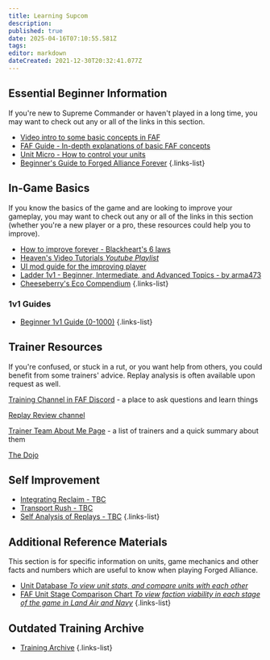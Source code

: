```yaml
---
title: Learning Supcom
description: 
published: true
date: 2025-04-16T07:10:55.581Z
tags: 
editor: markdown
dateCreated: 2021-12-30T20:32:41.077Z
---
```


## Essential Beginner Information

If you're new to Supreme Commander or haven't played in a long time, you may want to check out any or all of the links in this section.

* [Video intro to some basic concepts in FAF](https://youtu.be/Nks9loE96ok)
* [FAF Guide - In-depth explanations of basic FAF concepts](https://docs.google.com/document/d/13S4nBDfcBK4WmFtykXGKNmvIPe9L2nbiriISpHNgE4U)
* [Unit Micro - How to control your units](/Play/Learning/Unit-Micro)
* [Beginner's Guide to Forged Alliance Forever](/Play/Learning/Beginners-Guide-to-Forged-Alliance)
{.links-list}

## In-Game Basics

If you know the basics of the game and are looking to improve your gameplay, you may want to check out any or all of the links in this section (whether you're a new player or a pro, these resources could help you to improve).

* [How to improve forever - Blackheart's 6 laws](https://forum.faforever.com/topic/1222/how-to-improve-forever-6-laws?_=1625166213365)
* [Heaven's Video Tutorials *Youtube Playlist*](https://www.youtube.com/playlist?list=PLxH0oefiZR_VrY6qtvv4iIHfn6i6ipnaS)
* [UI mod guide for the improving player](https://forum.faforever.com/topic/7346/ui-mod-guide-for-the-improving-player)
* [Ladder 1v1 - Beginner, Intermediate, and Advanced Topics - by arma473](https://forum.faforever.com/topic/766/ladder-1v1-beginner-intermediate-and-advanced-topics-by-arma473)
* [Cheeseberry's Eco Compendium](https://docs.google.com/document/d/1T7iWUZtmVKdUQZKOdDSPCfIbHa5Pj2MzqBoBQJ9OK3Y/edit?tab=t.0)
{.links-list}

### 1v1 Guides
* [Beginner 1v1 Guide (0-1000)](https://wiki.faforever.com/en/Play/Learning-SupCom/Beginner-1v1-Guide)
{.links-list}

## Trainer Resources

If you're confused, or stuck in a rut, or you want help from others, you could benefit from some trainers' advice.  Replay analysis is often available upon request as well.

[Training Channel in FAF Discord](https://discord.gg/VzZgSZFwuX) - a place to ask questions and learn things

[Replay Review channel](https://discord.com/channels/197033481883222026/1094904988788080641)

[Trainer Team About Me Page](https://forum.faforever.com/topic/8752/trainer-team-about-me-page?_=1738314404051) - a list of trainers and a quick summary about them

[The Dojo](https://discord.gg/MSfJP8kuxt)

## Self Improvement 

* [Integrating Reclaim - TBC]()
* [Transport Rush - TBC]()
* [Self Analysis of Replays - TBC]()
{.links-list}

## Additional Reference Materials
This section is for specific information on units, game mechanics and other facts and numbers which are useful to know when playing Forged Alliance.
* [Unit Database *To view unit stats, and compare units with each other*](/Play/Client/Unit-Database)
* [FAF Unit Stage Comparison Chart *To view faction viability in each stage of the game in Land Air and Navy*](https://forum.faforever.com/topic/7348/stage-comparison-chart?_=1739651010041)
{.links-list}

## Outdated Training Archive
* [Training Archive](https://wiki.faforever.com/en/Play/Learning-SupCom/Training-Archive)
{.links-list}

